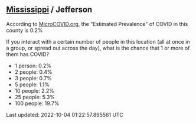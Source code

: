 
## [Mississippi](/united-states/mississippi) / Jefferson

According to [MicroCOVID.org](http://microcovid.org),
the "Estimated Prevalence" of COVID in this county is 0.2%

If you interact with a certain number of people in this location
(all at once in a group, or spread out across the day), what is the chance that
1 or more of them has COVID?

- 1 person: 0.2%
- 2 people: 0.4%
- 3 people: 0.7%
- 5 people: 1.1%
- 10 people: 2.2%
- 25 people: 5.3%
- 100 people: 19.7%

Last updated: 2022-10-04 01:22:57.895561 UTC
